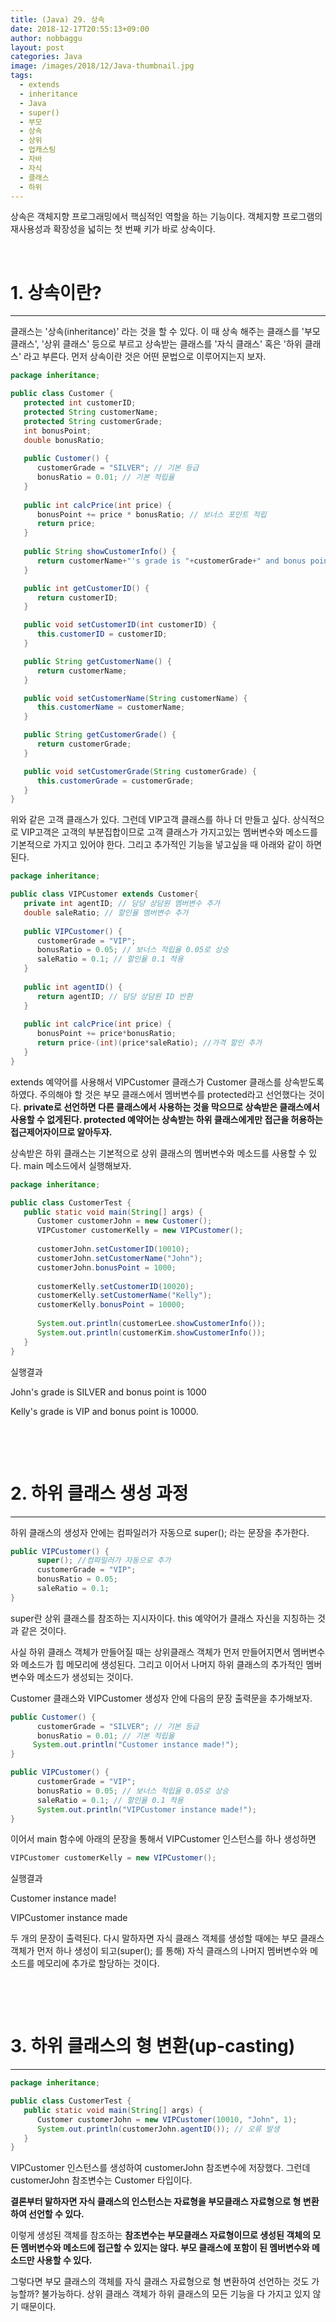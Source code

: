 ```yaml
---
title: (Java) 29. 상속
date: 2018-12-17T20:55:13+09:00
author: nobbaggu
layout: post
categories: Java
image: /images/2018/12/Java-thumbnail.jpg
tags:
  - extends
  - inheritance
  - Java
  - super()
  - 부모
  - 상속
  - 상위
  - 업캐스팅
  - 자바
  - 자식
  - 클래스
  - 하위
---
```

상속은 객체지향 프로그래밍에서 핵심적인 역할을 하는 기능이다. 객체지향 프로그램의 재사용성과 확장성을 넓히는 첫 번째 키가 바로 상속이다.

&nbsp;

# 1. 상속이란?

* * *

클래스는 '상속(inheritance)' 라는 것을 할 수 있다. 이 때 상속 해주는 클래스를 '부모 클래스', '상위 클래스' 등으로 부르고 상속받는 클래스를 '자식 클래스' 혹은 '하위 클래스' 라고 부른다. 먼저 상속이란 것은 어떤 문법으로 이루어지는지 보자.

~~~ java
package inheritance;

public class Customer {
   protected int customerID;
   protected String customerName;
   protected String customerGrade;
   int bonusPoint;
   double bonusRatio;
   
   public Customer() {
      customerGrade = "SILVER"; // 기본 등급
      bonusRatio = 0.01; // 기본 적립율
   }
   
   public int calcPrice(int price) {
      bonusPoint += price * bonusRatio; // 보너스 포인트 적립
      return price;
   }
   
   public String showCustomerInfo() {
      return customerName+"'s grade is "+customerGrade+" and bonus point is "+bonusPoint;
   }

   public int getCustomerID() {
      return customerID;
   }

   public void setCustomerID(int customerID) {
      this.customerID = customerID;
   }

   public String getCustomerName() {
      return customerName;
   }

   public void setCustomerName(String customerName) {
      this.customerName = customerName;
   }

   public String getCustomerGrade() {
      return customerGrade;
   }

   public void setCustomerGrade(String customerGrade) {
      this.customerGrade = customerGrade;
   }
}
~~~

위와 같은 고객 클래스가 있다. 그런데 VIP고객 클래스를 하나 더 만들고 싶다. 상식적으로 VIP고객은 고객의 부분집합이므로 고객 클래스가 가지고있는 멤버변수와 메소드를 기본적으로 가지고 있어야 한다. 그리고 추가적인 기능을 넣고싶을 때 아래와 같이 하면된다.

~~~ java
package inheritance;

public class VIPCustomer extends Customer{
   private int agentID; // 담당 상담원 멤버변수 추가
   double saleRatio; // 할인율 멤버변수 추가
   
   public VIPCustomer() {
      customerGrade = "VIP";
      bonusRatio = 0.05; // 보너스 적립율 0.05로 상승
      saleRatio = 0.1; // 할인율 0.1 적용
   }
   
   public int agentID() {
      return agentID; // 담당 상담원 ID 반환
   }
   
   public int calcPrice(int price) {
      bonusPoint += price*bonusRatio;
      return price-(int)(price*saleRatio); //가격 할인 추가
   }
}
~~~

extends 예약어를 사용해서 VIPCustomer 클래스가 Customer 클래스를 상속받도록 하였다. 주의해야 할 것은 부모 클래스에서 멤버변수를 protected라고 선언했다는 것이다. **private로 선언하면 다른 클래스에서 사용하는 것을 막으므로 상속받은 클래스에서 사용할 수 없게된다. protected 예약어는 상속받는 하위 클래스에게만 접근을 허용하는 접근제어자이므로 알아두자.**

상속받은 하위 클래스는 기본적으로 상위 클래스의 멤버변수와 메소드를 사용할 수 있다. main 메소드에서 실행해보자.

~~~ java
package inheritance;

public class CustomerTest {
   public static void main(String[] args) {
      Customer customerJohn = new Customer();
      VIPCustomer customerKelly = new VIPCustomer();
      
      customerJohn.setCustomerID(10010);
      customerJohn.setCustomerName("John");
      customerJohn.bonusPoint = 1000;
      
      customerKelly.setCustomerID(10020);
      customerKelly.setCustomerName("Kelly");
      customerKelly.bonusPoint = 10000;
      
      System.out.println(customerLee.showCustomerInfo());
      System.out.println(customerKim.showCustomerInfo());
   }
}
~~~

실행결과

John's grade is SILVER and bonus point is 1000


Kelly's grade is VIP and bonus point is 10000.</pre>

&nbsp;

&nbsp;

# 2. 하위 클래스 생성 과정

* * *

하위 클래스의 생성자 안에는 컴파일러가 자동으로 super(); 라는 문장을 추가한다.

~~~ java
public VIPCustomer() {
      super(); //컴파일러가 자동으로 추가
      customerGrade = "VIP";
      bonusRatio = 0.05;
      saleRatio = 0.1;
}
~~~

super란 상위 클래스를 참조하는 지시자이다. this 예약어가 클래스 자신을 지칭하는 것과 같은 것이다.

사실 하위 클래스 객체가 만들어질 때는 상위클래스 객체가 먼저 만들어지면서 멤버변수와 메소드가 힙 메모리에 생성된다. 그리고 이어서 나머지 하위 클래스의 추가적인 멤버변수와 메소드가 생성되는 것이다.

Customer 클래스와 VIPCustomer 생성자 안에 다음의 문장 출력문을 추가해보자.

~~~ java
public Customer() {
      customerGrade = "SILVER"; // 기본 등급
      bonusRatio = 0.01; // 기본 적립율
     System.out.println("Customer instance made!");
}
~~~

~~~ java
public VIPCustomer() {
      customerGrade = "VIP";
      bonusRatio = 0.05; // 보너스 적립율 0.05로 상승
      saleRatio = 0.1; // 할인율 0.1 적용
      System.out.println("VIPCustomer instance made!");
}
~~~

이어서 main 함수에 아래의 문장을 통해서 VIPCustomer 인스턴스를 하나 생성하면

~~~ java
VIPCustomer customerKelly = new VIPCustomer();
~~~

실행결과

Customer instance made!


VIPCustomer instance made

두 개의 문장이 출력된다. 다시 말하자면 자식 클래스 객체를 생성할 때에는 부모 클래스 객체가 먼저 하나 생성이 되고(super(); 를 통해) 자식 클래스의 나머지 멤버변수와 메소드를 메모리에 추가로 할당하는 것이다.

&nbsp;

&nbsp;

# 3. 하위 클래스의 형 변환(up-casting)

* * *

~~~ java
package inheritance;

public class CustomerTest {
   public static void main(String[] args) {
      Customer customerJohn = new VIPCustomer(10010, "John", 1);
      System.out.println(customerJohn.agentID()); // 오류 발생
   }
}
~~~

VIPCustomer 인스턴스를 생성하여 customerJohn 참조변수에 저장했다. 그런데 customerJohn 참조변수는 Customer 타입이다.

**결론부터 말하자면 자식 클래스의 인스턴스는 자료형을 부모클래스 자료형으로 형 변환하여 선언할 수 있다.**

이렇게 생성된 객체를 참조하는 **참조변수는 부모클래스 자료형이므로 생성된 객체의 모든 멤버변수와 메소드에 접근할 수 있지는 않다. 부모 클래스에 포함이 된 멤버변수와 메소드만 사용할 수 있다.**

그렇다면 부모 클래스의 객체를 자식 클래스 자료형으로 형 변환하여 선언하는 것도 가능할까? 불가능하다. 상위 클래스 객체가 하위 클래스의 모든 기능을 다 가지고 있지 않기 때문이다.